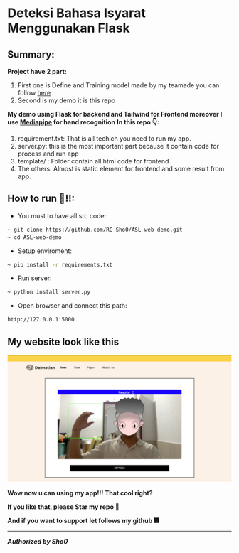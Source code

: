 # Deteksi Bahasa Isyarat Menggunakan Flask

## Summary:
**Project have 2 part:**
1. First one is Define and Training model made by my teamade you can follow [here](https://github.com/Harly-1506/American-Sign-languages-datasets-Classification)
2. Second is my demo it is this repo

**My demo using Flask for backend and Tailwind for Frontend moreover I use [Mediapipe](https://google.github.io/mediapipe/) for hand recognition**
**In this repo 👇:**
1. requirement.txt: That is all techich you need to run my app.
2. server.py: this is the most important part because it contain code for process and run app
3. template/ : Folder contain all html code for frontend
4. The others: Almost is static element for frontend and some result from app.


## How to run 🏃!!:
* You must to have all src code:
```bash
~ git clone https://github.com/RC-Sho0/ASL-web-demo.git
~ cd ASL-web-demo
```
* Setup enviroment:
```bash
~ pip install -r requirements.txt
```
* Run server:
```bash
~ python install server.py
```
* Open browser and connect this path:
```bash
http://127.0.0.1:5000
```

## My website look like this 
![ui](ui.png)


**Wow now u can using my app!!! That cool right?**

**If you like that, please Star my repo 🌟**

**And if you want to support let follows my github 🎆**



--------------------------------------------------------------
***Authorized by Sho0***
